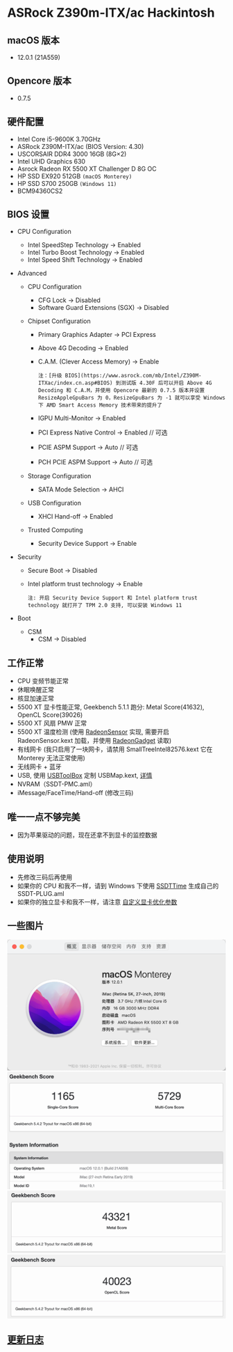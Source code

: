 # ASRock Z390m-ITX/ac Hackintosh

## macOS 版本

- 12.0.1 (21A559)

## Opencore 版本

- 0.7.5

## 硬件配置

- Intel Core i5-9600K 3.70GHz
- ASRock Z390M-ITX/ac (BIOS Version: 4.30)
- USCORSAIR DDR4 3000 16GB (8G×2)
- Intel UHD Graphics 630
- Asrock Radeon RX 5500 XT Challenger D 8G OC
- HP SSD EX920 512GB `(macOS Monterey)`
- HP SSD S700 250GB `(Windows 11)`
- BCM94360CS2

## BIOS 设置

- CPU Configuration
  - Intel SpeedStep Technology -> Enabled
  - Intel Turbo Boost Technology -> Enabled
  - Intel Speed Shift Technology -> Enabled

- Advanced
  - CPU Configuration
    - CFG Lock -> Disabled
    - Software Guard Extensions (SGX) -> Disabled

  - Chipset Configuration
    - Primary Graphics Adapter -> PCI Express
    - Above 4G Decoding -> Enabled
    - C.A.M. (Clever Access Memory) -> Enable

      `注：[升级 BIOS](https://www.asrock.com/mb/Intel/Z390M-ITXac/index.cn.asp#BIOS) 到测试版 4.30F 后可以开启 Above 4G Decoding 和 C.A.M，并使用 Opencore 最新的 0.7.5 版本并设置 ResizeAppleGpuBars 为 0，ResizeGpuBars 为 -1 就可以享受 Windows 下 AMD Smart Access Memory 技术带来的提升了`

    - IGPU Multi-Monitor -> Enabled
    - PCI Express Native Control -> Enabled // 可选
    - PCIE ASPM Support -> Auto // 可选
    - PCH PCIE ASPM Support -> Auto // 可选
    
  - Storage Configuration
    - SATA Mode Selection -> AHCI

  - USB Configuration
    - XHCI Hand-off -> Enabled

  - Trusted Computing
    - Security Device Support -> Enable

- Security
  - Secure Boot -> Disabled
  - Intel platform trust technology -> Enable

    `注: 开启 Security Device Support 和 Intel platform trust technology 就打开了 TPM 2.0 支持, 可以安装 Windows 11`

- Boot
  - CSM
    - CSM -> Disabled

## 工作正常

- CPU 变频节能正常
- 休眠唤醒正常
- 核显加速正常
- 5500 XT 显卡性能正常, Geekbench 5.1.1 跑分: Metal Score(41632), OpenCL Score(39026)
- 5500 XT 风扇 PMW 正常
- 5500 XT 温度检测 (使用 [RadeonSensor](https://github.com/aluveitie/RadeonSensor) 实现, 需要开启 RadeonSensor.kext 加载，并使用 [RadeonGadget](Resources/RadeonGadget.app) 读取)
- 有线网卡 (我只启用了一块网卡，请禁用 SmallTreeIntel82576.kext 它在 Monterey 无法正常使用)
- 无线网卡 + 蓝牙
- USB, 使用 [USBToolBox](https://github.com/USBToolBox/tool) 定制 USBMap.kext, [详情](Resources/USB/README.md)
- NVRAM（SSDT-PMC.aml）
- iMessage/FaceTime/Hand-off (修改三码)

## 唯一一点不够完美

- 因为苹果驱动的问题，现在还拿不到显卡的监控数据

## 使用说明

- 先修改三码后再使用
- 如果你的 CPU 和我不一样，请到 Windows 下使用 [SSDTTime](https://github.com/corpnewt/SSDTTime) 生成自己的 SSDT-PLUG.aml
- 如果你的独立显卡和我不一样，请注意 [自定义显卡优化参数](Resources/5500XT/README.md)

## 一些图片

![系统信息](./Images/macOS.png "系统信息")
![GeekBench 跑分](./Images/Geekbench.png "GeekBench 跑分")
![Metal 跑分](./Images/Metal.png "Metal 跑分")
![OpenCL 跑分](./Images/OpenCL.png "OpenCL 跑分")

## [更新日志](./CHANGELOG.md)
